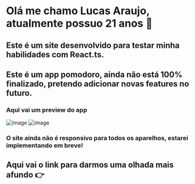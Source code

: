 # Olá me chamo Lucas Araujo, atualmente possuo 21 anos 👋

## Este é um site desenvolvido para testar minha habilidades com React.ts.
## Este é um app pomodoro, ainda não está 100% finalizado, pretendo adicionar novas features no futuro.

### Aqui vai um preview do app
![image](https://user-images.githubusercontent.com/104575967/203081452-fb1aed11-5e6b-4242-bfb0-63528b54ebf5.png)
![image](https://user-images.githubusercontent.com/104575967/203082662-6e028888-56a2-4118-83aa-c6e1f28f08f2.png)


### O site ainda não é responsivo para todos os aparelhos, estarei implementando em breve!

## Aqui vai o link para darmos uma olhada mais afundo :point_right: 
